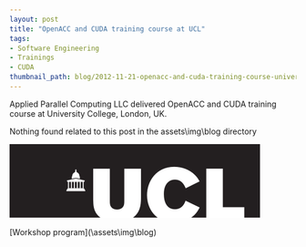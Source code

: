 ```yaml
---
layout: post
title: "OpenACC and CUDA training course at UCL"
tags:
- Software Engineering
- Trainings
- CUDA
thumbnail_path: blog/2012-11-21-openacc-and-cuda-training-course-university-college-london-uk/university_logo.png
---
```


Applied Parallel Computing LLC delivered OpenACC and CUDA training course at University College, London, UK.

Nothing found related to this post in the assets\img\blog directory

![alt text](\assets\img\blog\2012-11-21-openacc-and-cuda-training-course-university-college-london-uk\university_logo.png "Logo Title Text 1")

[Workshop program](\assets\img\blog\)
